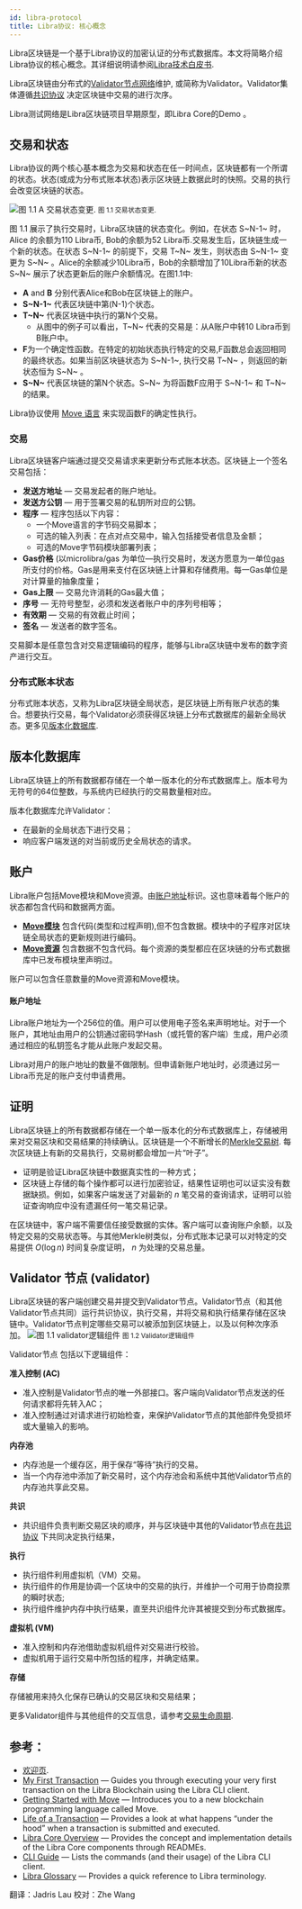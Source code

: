 ```yaml
---
id: libra-protocol
title: Libra协议: 核心概念
---
```



Libra区块链是一个基于Libra协议的加密认证的分布式数据库。本文将简略介绍Libra协议的核心概念。其详细说明请参阅[Libra技术白皮书](https://libra.org/en-us/whitepaper).

Libra区块链由分布式的[Validator节点网络](reference/glossary.md#validator-node)维护, 或简称为Validator。Validator集体遵循[共识协议](reference/glossary.md#consensus-protocol) 决定区块链中交易的进行次序。 

Libra测试网络是Libra区块链项目早期原型，即Libra Core的Demo 。 

## 交易和状态

Libra协议的两个核心基本概念为交易和状态在任一时间点，区块链都有一个所谓的状态。状态(或成为分布式账本状态)表示区块链上数据此时的快照。交易的执行会改变区块链的状态。 

![图 1.1 A 交易状态变更.](assets/illustrations/transactions.svg)
<small class="figure">图 1.1 交易状态变更.</small>

图 1.1 展示了执行交易时，Libra区块链的状态变化。例如，在状态 S~N-1~ 时，Alice 的余额为110 Libra币, Bob的余额为52 Libra币.交易发生后，区块链生成一个新的状态。在状态 S~N-1~ 的前提下，交易 T~N~ 发生，则状态由 S~N-1~ 变更为 S~N~ 。Alice的余额减少10Libra币，Bob的余额增加了10Libra币新的状态S~N~ 展示了状态更新后的账户余额情况。在图1.1中:

* **A** and **B** 分别代表Alice和Bob在区块链上的账户。
* **S~N-1~** 代表区块链中第(N-1)个状态。
* **T~N~** 代表区块链中执行的第N个交易。  
    * 从图中的例子可以看出，T~N~ 代表的交易是：从A账户中转10 Libra币到B账户中。
* **F**为一个确定性函数。在特定的初始状态执行特定的交易,F函数总会返回相同的最终状态。如果当前区块链状态为 S~N-1~, 执行交易 T~N~ ，则返回的新状态恒为 S~N~ 。
* **S~N~** 代表区块链的第N个状态。S~N~ 为将函数F应用于 S~N-1~ 和 T~N~ 的结果。

Libra协议使用 [Move 语言](move-overview.md) 来实现函数F的确定性执行。

### 交易

Libra区块链客户端通过提交交易请求来更新分布式账本状态。区块链上一个签名交易包括：

* **发送方地址** &mdash; 交易发起者的账户地址。
* **发送方公钥** &mdash; 用于签署交易的私钥所对应的公钥。
* **程序** &mdash; 程序包括以下内容：
    * 一个Move语言的字节码交易脚本； 
    * 可选的输入列表：在点对点交易中，输入包括接受者信息及金额；
    * 可选的Move字节码模块部署列表； 
* **Gas价格** (以microlibra/gas 为单位&mdash;执行交易时，发送方愿意为一单位[gas](reference/glossary.md#gas) 所支付的价格。Gas是用来支付在区块链上计算和存储费用。每一Gas单位是对计算量的抽象度量；
* **Gas上限** &mdash; 交易允许消耗的Gas最大值；
* **序号** &mdash; 无符号整型，必须和发送者账户中的序列号相等；
* **有效期** &mdash; 交易的有效截止时间；
* **签名** &mdash; 发送者的数字签名。

交易脚本是任意包含对交易逻辑编码的程序，能够与Libra区块链中发布的数字资产进行交互。 

### 分布式账本状态

分布式账本状态，又称为Libra区块链全局状态，是区块链上所有账户状态的集合。想要执行交易，每个Validator必须获得区块链上分布式数据库的最新全局状态。更多见[版本化数据库](#versioned-database).

## 版本化数据库

Libra区块链上的所有数据都存储在一个单一版本化的分布式数据库上。版本号为无符号的64位整数，与系统内已经执行的交易数量相对应。

版本化数据库允许Validator：

* 在最新的全局状态下进行交易；
* 响应客户端发送的对当前或历史全局状态的请求。

## 账户

Libra账户包括Move模块和Move资源。由[账户地址](reference/glossary.md#account-address)标识。这也意味着每个账户的状态都包含代码和数据两方面。 

* **[Move模块](move-overview.md#move-modules-allow-composable-smart-contracts)** 包含代码(类型和过程声明),但不包含数据。模块中的子程序对区块链全局状态的更新规则进行编码。
* **[Move资源](move-overview.md#move-has-first-class-resources)** 包含数据不包含代码。每个资源的类型都应在区块链的分布式数据库中已发布模块里声明过。

账户可以包含任意数量的Move资源和Move模块。

#### 账户地址

Libra账户地址为一个256位的值。用户可以使用电子签名来声明地址。对于一个账户，其地址由用户的公钥通过密码学Hash（或托管的客户端）生成，用户必须通过相应的私钥签名才能从此账户发起交易。

Libra对用户的账户地址的数量不做限制。但申请新账户地址时，必须通过另一Libra币充足的账户支付申请费用。

## 证明

Libra区块链上的所有数据都存储在一个单一版本化的分布式数据库上，存储被用来对交易区块和交易结果的持续确认。区块链是一个不断增长的[Merkle交易树](reference/glossary.md#merkle-trees). 每次区块链上有新的交易执行，交易树都会增加一片“叶子”。

* 证明是验证Libra区块链中数据真实性的一种方式； 
* 区块链上存储的每个操作都可以进行加密验证，结果性证明也可以证实没有数据缺损。例如，如果客户端发送了对最新的 _n_ 笔交易的查询请求，证明可以验证查询响应中没有遗漏任何一笔交易记录。

在区块链中，客户端不需要信任接受数据的实体。客户端可以查询账户余额，以及特定交易的交易状态等。与其他Merkle树类似，分布式账本记录可以对特定的交易提供 $O(\log n)$ 时间复杂度证明， _n_ 为处理的交易总量。

## Validator 节点 (validator)

Libra区块链的客户端创建交易并提交到Validator节点。Validator节点（和其他Validator节点共同）运行共识协议，执行交易，并将交易和执行结果存储在区块链中。Validator节点判定哪些交易可以被添加到区块链上，以及以何种次序添加。
![图 1.1 validator逻辑组件](assets/illustrations/validator.svg)
<small class="figure">图 1.2 Validator逻辑组件</small>

 Validator节点 包括以下逻辑组件：

**准入控制 (AC)**

* 准入控制是Validator节点的唯一外部接口。客户端向Validator节点发送的任何请求都将先转入AC； 
* 准入控制通过对请求进行初始检查，来保护Validator节点的其他部件免受损坏或大量输入的影响。

**内存池**

* 内存池是一个缓存区，用于保存“等待”执行的交易。 
* 当一个内存池中添加了新交易时，这个内存池会和系统中其他Validator节点的内存池共享此交易。 

**共识**

* 共识组件负责判断交易区块的顺序，并与区块链中其他的Validator节点在[共识协议](reference/glossary.md#consensus) 下共同决定执行结果，

**执行**

* 执行组件利用虚拟机（VM）交易。
* 执行组件的作用是协调一个区块中的交易的执行，并维护一个可用于协商投票的瞬时状态;
* 执行组件维护内存中执行结果，直至共识组件允许其被提交到分布式数据库。

**虚拟机 (VM)**

* 准入控制和内存池借助虚拟机组件对交易进行校验。
* 虚拟机用于运行交易中所包括的程序，并确定结果。

**存储**

存储被用来持久化保存已确认的交易区块和交易结果；

更多Validator组件与其他组件的交互信息，请参考[交易生命周期](life-of-a-transaction.md).

## 参考：

* [欢迎页](welcome-to-libra.md).
* [My First Transaction](my-first-transaction.md) &mdash; Guides you through executing your very first transaction on the Libra Blockchain using the Libra CLI client.
* [Getting Started with Move](move-overview.md) &mdash; Introduces you to a new blockchain programming language called Move.
* [Life of a Transaction](life-of-a-transaction.md) &mdash; Provides a look at what happens “under the hood” when a transaction is submitted and executed.
* [Libra Core Overview](libra-core-overview.md) &mdash; Provides the concept and implementation details of the Libra Core components through READMEs.
* [CLI Guide](reference/libra-cli.md) &mdash; Lists the commands (and their usage) of the Libra CLI client.
* [Libra Glossary](reference/glossary.md) &mdash; Provides a quick reference to Libra terminology.

翻译：Jadris Lau 校对：Zhe Wang